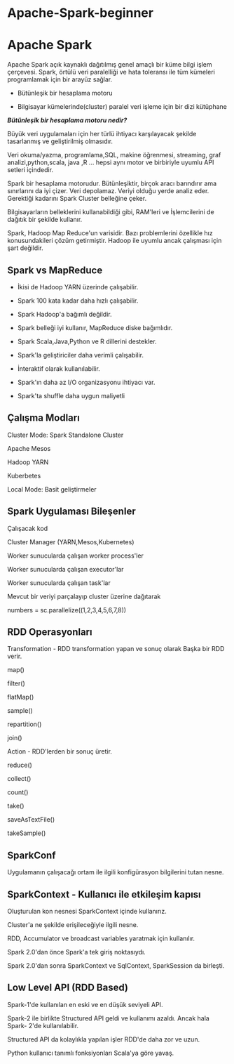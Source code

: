# Apache-Spark-beginner
# Apache Spark
Apache Spark açık kaynaklı dağıtılmış genel amaçlı bir küme bilgi işlem çerçevesi. Spark, örtülü veri paralelliği ve hata toleransı ile tüm kümeleri programlamak için bir arayüz sağlar.

* Bütünleşik bir hesaplama motoru

* Bilgisayar kümelerinde(cluster) paralel veri işleme için bir dizi kütüphane

***Bütünleşik bir hesaplama motoru nedir?***

Büyük veri uygulamaları için her türlü ihtiyacı karşılayacak şekilde tasarlanmış ve geliştirilmiş olmasıdır.

Veri okuma/yazma, programlama,SQL, makine öğrenmesi, streaming, graf analizi,python,scala, java ,R ... hepsi aynı motor ve birbiriyle uyumlu API setleri içindedir.

Spark bir hesaplama motorudur. Bütünleşiktir, birçok aracı barındırır ama sınırlarını da iyi çizer. Veri depolamaz. Veriyi olduğu yerde analiz eder. Gerektiği kadarını Spark Cluster belleğine çeker.

Bilgisayarların belleklerini kullanabildiği gibi, RAM'leri ve İşlemcilerini de dağıtık bir şekilde kullanır.

Spark, Hadoop Map Reduce'un varisidir. Bazı problemlerini özellikle hız konusundakileri çözüm getirmiştir. Hadoop ile uyumlu ancak çalışması için şart değildir.

## Spark vs MapReduce

* İkisi de Hadoop YARN üzerinde çalışabilir.

* Spark 100 kata kadar daha hızlı çalışabilir.

* Spark Hadoop'a bağımlı değildir.

* Spark belleği iyi kullanır, MapReduce diske bağımlıdır.

* Spark Scala,Java,Python ve R dillerini destekler.

* Spark'la geliştiriciler daha verimli çalışabilir.

* İnteraktif olarak kullanılabilir.

* Spark'ın daha az I/O organizasyonu ihtiyacı var.

* Spark'ta shuffle daha uygun maliyetli

## Çalışma Modları

Cluster Mode: Spark Standalone Cluster

Apache Mesos

Hadoop YARN

Kuberbetes

Local Mode: Basit geliştirmeler

## Spark Uygulaması Bileşenler

Çalışacak kod

Cluster Manager (YARN,Mesos,Kubernetes)

Worker sunucularda çalışan worker process'ler

Worker sunucularda çalışan executor'lar

Worker sunucularda çalışan task'lar

Mevcut bir veriyi parçalayıp cluster üzerine dağıtarak

numbers = sc.parallelize((1,2,3,4,5,6,7,8))

## RDD Operasyonları

Transformation - RDD transformation yapan ve sonuç olarak Başka bir RDD verir.

map()

filter()

flatMap()

sample()

repartition()

join()

Action - RDD'lerden bir sonuç üretir.

reduce()

collect()

count()

take()

saveAsTextFile()

takeSample()

## SparkConf
Uygulamanın çalışacağı ortam ile ilgili konfigürasyon bilgilerini tutan nesne.

## SparkContext - Kullanıcı ile etkileşim kapısı
Oluşturulan kon nesnesi SparkContext içinde kullanırız.

Cluster'a ne şekilde erişileceğiyle ilgili nesne.

RDD, Accumulator ve broadcast variables yaratmak için kullanılır.

Spark 2.0'dan önce Spark'a tek giriş noktasıydı.

Spark 2.0'dan sonra SparkContext ve SqlContext, SparkSession da birleşti.

## Low Level API (RDD Based)
Spark-1'de kullanılan en eski ve en düşük seviyeli API.

Spark-2 ile birlikte Structured API geldi ve kullanımı azaldı. Ancak hala Spark- 2'de kullanılabilir.

Structured API da kolaylıkla yapılan işler RDD'de daha zor ve uzun.

Python kullanıcı tanımlı fonksiyonları Scala'ya göre yavaş.
